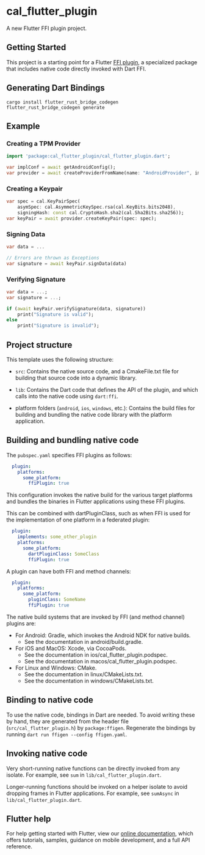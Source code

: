 # cal_flutter_plugin

A new Flutter FFI plugin project.

## Getting Started

This project is a starting point for a Flutter
[FFI plugin](https://flutter.dev/to/ffi-package),
a specialized package that includes native code directly invoked with Dart FFI.

## Generating Dart Bindings

```
cargo install flutter_rust_bridge_codegen
flutter_rust_bridge_codegen generate
```

## Example

### Creating a TPM Provider

```dart
import 'package:cal_flutter_plugin/cal_flutter_plugin.dart';

var implConf = await getAndroidConfig();
var provider = await createProviderFromName(name: "AndroidProvider", implConf: implConf);
```

### Creating a Keypair

```dart
var spec = cal.KeyPairSpec(
    asymSpec: cal.AsymmetricKeySpec.rsa(cal.KeyBits.bits2048),
    signingHash: const cal.CryptoHash.sha2(cal.Sha2Bits.sha256));
var keyPair = await provider.createKeyPair(spec: spec);
```

### Signing Data

```dart
var data = ...

// Errors are thrown as Exceptions
var signature = await keyPair.signData(data)
```

### Verifying Signature

```dart
var data = ...;
var signature = ...;

if (await keyPair.verifySignature(data, signature))
    print("Signature is valid");
else
    print("Signature is invalid");
```

## Project structure

This template uses the following structure:

* `src`: Contains the native source code, and a CmakeFile.txt file for building
  that source code into a dynamic library.

* `lib`: Contains the Dart code that defines the API of the plugin, and which
  calls into the native code using `dart:ffi`.

* platform folders (`android`, `ios`, `windows`, etc.): Contains the build files
  for building and bundling the native code library with the platform application.

## Building and bundling native code

The `pubspec.yaml` specifies FFI plugins as follows:

```yaml
  plugin:
    platforms:
      some_platform:
        ffiPlugin: true
```

This configuration invokes the native build for the various target platforms
and bundles the binaries in Flutter applications using these FFI plugins.

This can be combined with dartPluginClass, such as when FFI is used for the
implementation of one platform in a federated plugin:

```yaml
  plugin:
    implements: some_other_plugin
    platforms:
      some_platform:
        dartPluginClass: SomeClass
        ffiPlugin: true
```

A plugin can have both FFI and method channels:

```yaml
  plugin:
    platforms:
      some_platform:
        pluginClass: SomeName
        ffiPlugin: true
```

The native build systems that are invoked by FFI (and method channel) plugins are:

* For Android: Gradle, which invokes the Android NDK for native builds.
  * See the documentation in android/build.gradle.
* For iOS and MacOS: Xcode, via CocoaPods.
  * See the documentation in ios/cal_flutter_plugin.podspec.
  * See the documentation in macos/cal_flutter_plugin.podspec.
* For Linux and Windows: CMake.
  * See the documentation in linux/CMakeLists.txt.
  * See the documentation in windows/CMakeLists.txt.

## Binding to native code

To use the native code, bindings in Dart are needed.
To avoid writing these by hand, they are generated from the header file
(`src/cal_flutter_plugin.h`) by `package:ffigen`.
Regenerate the bindings by running `dart run ffigen --config ffigen.yaml`.

## Invoking native code

Very short-running native functions can be directly invoked from any isolate.
For example, see `sum` in `lib/cal_flutter_plugin.dart`.

Longer-running functions should be invoked on a helper isolate to avoid
dropping frames in Flutter applications.
For example, see `sumAsync` in `lib/cal_flutter_plugin.dart`.

## Flutter help

For help getting started with Flutter, view our
[online documentation](https://docs.flutter.dev), which offers tutorials,
samples, guidance on mobile development, and a full API reference.
